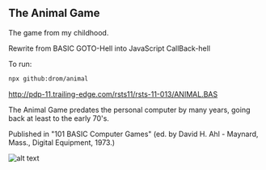 ## The Animal Game

The game from my childhood.

Rewrite from BASIC GOTO-Hell into JavaScript CallBack-hell

To run:

```sh
npx github:drom/animal
```

http://pdp-11.trailing-edge.com/rsts11/rsts-11-013/ANIMAL.BAS

The Animal Game predates the personal computer by many years,
going back at least to the early 70's.

Published in "101 BASIC Computer Games" (ed. by David H. Ahl - Maynard, Mass.,
Digital Equipment, 1973.)

![alt text](http://www.atariarchives.org/basicgames/pages/page4.gif "The Animal Game")
